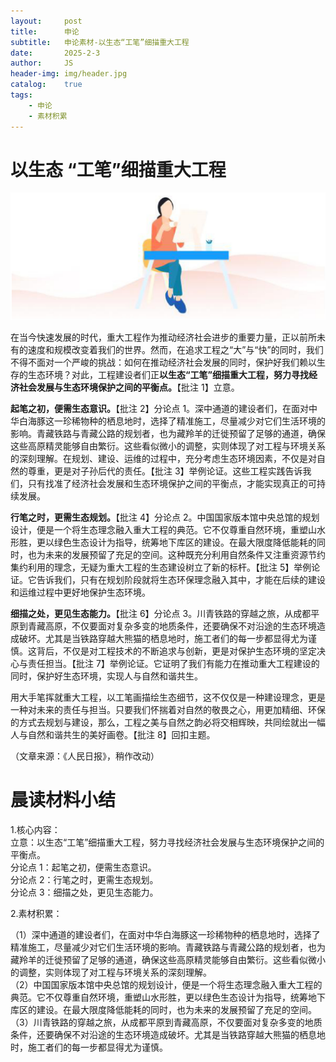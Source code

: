 ```yaml
---
layout:     post
title:      申论
subtitle:   申论素材-以生态“工笔”细描重大工程
date:       2025-2-3
author:     JS
header-img: img/header.jpg
catalog:    true
tags:
    - 申论
    - 素材积累
---
```


# 以生态 “工笔”细描重大工程  

![](https://raw.githubusercontent.com/about300/about300.github.io/master/img/sucai.jpg) 

在当今快速发展的时代，重大工程作为推动经济社会进步的重要力量，正以前所未有的速度和规模改变着我们的世界。然而，在追求工程之“大”与“快”的同时，我们不得不面对一个严峻的挑战：如何在推动经济社会发展的同时，保护好我们赖以生存的生态环境？对此，工程建设者们正**以生态“工笔”细描重大工程，努力寻找经济社会发展与生态环境保护之间的平衡点。**【批注 1】立意。  

**起笔之初，便需生态意识。**【批注 2】分论点 1。深中通道的建设者们，在面对中华白海豚这一珍稀物种的栖息地时，选择了精准施工，尽量减少对它们生活环境的影响。青藏铁路与青藏公路的规划者，也为藏羚羊的迁徙预留了足够的通道，确保这些高原精灵能够自由繁衍。这些看似微小的调整，实则体现了对工程与环境关系的深刻理解。在规划、建设、运维的过程中，充分考虑生态环境因素，不仅是对自然的尊重，更是对子孙后代的责任。【批注 3】举例论证。这些工程实践告诉我们，只有找准了经济社会发展和生态环境保护之间的平衡点，才能实现真正的可持续发展。  

**行笔之时，更需生态规划。**【批注 4】分论点 2。中国国家版本馆中央总馆的规划设计，便是一个将生态理念融入重大工程的典范。它不仅尊重自然环境，重塑山水形胜，更以绿色生态设计为指导，统筹地下库区的建设。在最大限度降低能耗的同时，也为未来的发展预留了充足的空间。这种既充分利用自然条件又注重资源节约集约利用的理念，无疑为重大工程的生态建设树立了新的标杆。【批注 5】举例论证。它告诉我们，只有在规划阶段就将生态环保理念融入其中，才能在后续的建设和运维过程中更好地保护生态环境。  

**细描之处，更见生态能力。**【批注 6】分论点 3。川青铁路的穿越之旅，从成都平原到青藏高原，不仅要面对复杂多变的地质条件，还要确保不对沿途的生态环境造成破坏。尤其是当铁路穿越大熊猫的栖息地时，施工者们的每一步都显得尤为谨慎。这背后，不仅是对工程技术的不断追求与创新，更是对保护生态环境的坚定决心与责任担当。【批注 7】举例论证。它证明了我们有能力在推动重大工程建设的同时，保护好生态环境，实现人与自然和谐共生。  

用大手笔挥就重大工程，以工笔画描绘生态细节，这不仅仅是一种建设理念，更是一种对未来的责任与担当。只要我们怀揣着对自然的敬畏之心，用更加精细、环保的方式去规划与建设，那么，工程之美与自然之韵必将交相辉映，共同绘就出一幅人与自然和谐共生的美好画卷。【批注 8】回扣主题。  

（文章来源：《人民日报》，稍作改动）  

# 晨读材料小结  

1.核心内容：  
立意：以生态“工笔”细描重大工程，努力寻找经济社会发展与生态环境保护之间的平衡点。  
分论点 1：起笔之初，便需生态意识。  
分论点 2：行笔之时，更需生态规划。  
分论点 3：细描之处，更见生态能力。  

2.素材积累：  

（1）深中通道的建设者们，在面对中华白海豚这一珍稀物种的栖息地时，选择了精准施工，尽量减少对它们生活环境的影响。青藏铁路与青藏公路的规划者，也为藏羚羊的迁徙预留了足够的通道，确保这些高原精灵能够自由繁衍。这些看似微小的调整，实则体现了对工程与环境关系的深刻理解。  
（2）中国国家版本馆中央总馆的规划设计，便是一个将生态理念融入重大工程的典范。它不仅尊重自然环境，重塑山水形胜，更以绿色生态设计为指导，统筹地下库区的建设。在最大限度降低能耗的同时，也为未来的发展预留了充足的空间。  
（3）川青铁路的穿越之旅，从成都平原到青藏高原，不仅要面对复杂多变的地质条件，还要确保不对沿途的生态环境造成破坏。尤其是当铁路穿越大熊猫的栖息地时，施工者们的每一步都显得尤为谨慎。